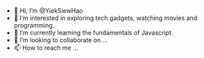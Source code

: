 <Yiek/>

- 👋 Hi, I’m @YiekSiewHao
- 👀 I’m interested in exploring tech gadgets, watching movies and programming.
- 🌱 I’m currently learning the fundamentals of Javascript.
- 💞️ I’m looking to collaborate on ...
- 📫 How to reach me ...

<!---
YiekSiewHao/YiekSiewHao is a ✨ special ✨ repository because its `README.md` (this file) appears on your GitHub profile.
You can click the Preview link to take a look at your changes.
--->

